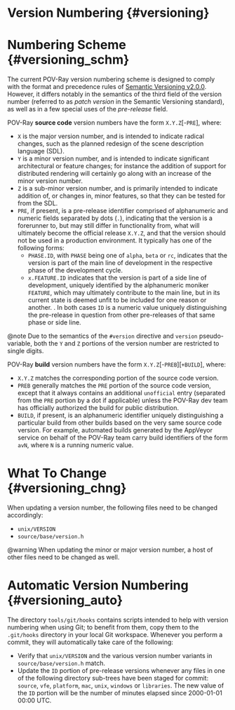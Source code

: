 # Version Numbering {#versioning}

Numbering Scheme {#versioning_schm}
================

The current POV-Ray version numbering scheme is designed to comply with the format and precedence rules of
[Semantic Versioning v2.0.0](http://semver.org/spec/v2.0.0.html). However, it differs notably in the semantics of the
third field of the version number (referred to as _patch version_ in the Semantic Versioning standard), as well as
in a few special uses of the _pre-release_ field.

POV-Ray **source code** version numbers have the form `X.Y.Z`[-`PRE`], where:

  - `X` is the major version number, and is intended to indicate radical changes, such as the planned redesign of the
    scene description language (SDL).
  - `Y` is a minor version number, and is intended to indicate significant architectural or feature changes; for
    instance the addition of support for distributed rendering will certainly go along with an increase of the minor
    version number.
  - `Z` is a sub-minor version number, and is primarily intended to indicate addition of, or changes in, minor features,
    so that they can be tested for from the SDL.
  - `PRE`, if present, is a pre-release identifier comprised of alphanumeric and numeric fields separated by dots
    (`.`), indicating that the version is a forerunner to, but may still differ in functionality from, what will
    ultimately become the official release `X.Y.Z`, and that the version should not be used in a production
    environment. It typically has one of the following forms:
      - `PHASE.ID`, with `PHASE` being one of `alpha`, `beta` or `rc`, indicates that the version is part of the
        main line of development in the respective phase of the development cycle.
      - `x.FEATURE.ID` indicates that the version is part of a side line of development, uniquely identified by the
        alphanumeric moniker `FEATURE`, which may ultimately contribute to the main line, but in its current state is
        deemed unfit to be included for one reason or another.
      .
    In both cases `ID` is a numeric value uniquely distinguishing the pre-release in question from other pre-releases
    of that same phase or side line.

@note
    Due to the semantics of the `#version` directive and `version` pseudo-variable, both the `Y` and `Z` portions of
    the version number are restricted to single digits.

POV-Ray **build** version numbers have the form `X.Y.Z`[-`PREB`][`+BUILD`], where:

  - `X.Y.Z` matches the corresponding portion of the source code version.
  - `PREB` generally matches the `PRE` portion of the source code version, except that it always contains an
    additional `unofficial` entry (separated from the `PRE` portion by a dot if applicable) unless the POV-Ray dev
    team has officially authorized the build for public distribution.
  - `BUILD`, if present, is an alphanumeric identifier uniquely distinguishing a particular build from other builds
    based on the very same source code version. For example, automated builds generated by the AppVeyor service on
    behalf of the POV-Ray team carry build identifiers of the form `avN`, where `N` is a running numeric value.


What To Change {#versioning_chng}
==============

When updating a version number, the following files need to be changed accordingly:

  - `unix/VERSION`
  - `source/base/version.h`

@warning
    When updating the minor or major version number, a host of other files need to be changed as well.


Automatic Version Numbering {#versioning_auto}
===========================

The directory `tools/git/hooks` contains scripts intended to help with version numbering when using Git; to benefit from
them, copy them to the `.git/hooks` directory in your local Git workspace. Whenever you perform a commit, they will
automatically take care of the following:

  - Verify that `unix/VERSION` and the various version number variants in `source/base/version.h` match.
  - Update the `ID` portion of pre-release versions whenever any files in one of the following directory sub-trees have
    been staged for commit: `source`, `vfe`, `platform`, `mac`, `unix`, `windows` or `libraries`. The new value of the
    `ID` portion will be the number of minutes elapsed since 2000-01-01 00:00 UTC.

